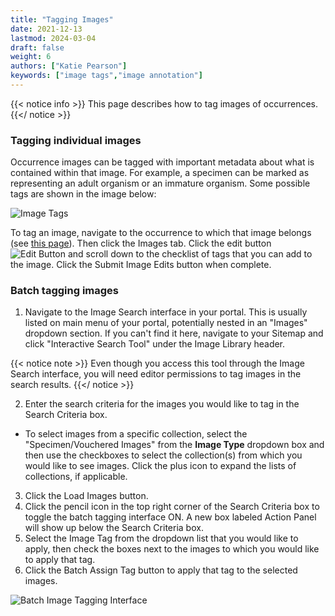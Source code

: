 ```yaml
---
title: "Tagging Images"
date: 2021-12-13
lastmod: 2024-03-04
draft: false
weight: 6
authors: ["Katie Pearson"]
keywords: ["image tags","image annotation"]
---
```


{{< notice info >}}
  This page describes how to tag images of occurrences.
{{</ notice >}}

### Tagging individual images

Occurrence images can be tagged with important metadata about what is contained within that image. For example, a specimen can be marked as representing an adult organism or an immature organism. Some possible tags are shown in the image below:

![Image Tags](/symbiota-docs/images/imagetags.PNG)

To tag an image, navigate to the occurrence to which that image belongs (see [this page](https://biokic.github.io/symbiota-docs/editor/edit/)). Then click the Images tab. Click the edit button ![Edit Button](/symbiota-docs/images/edit.png) and scroll down to the checklist of tags that you can add to the image. Click the Submit Image Edits button when complete.

### Batch tagging images

1. Navigate to the Image Search interface in your portal. This is usually listed on main menu of your portal, potentially nested in an "Images" dropdown section. If you can't find it here, navigate to your Sitemap and click "Interactive Search Tool" under the Image Library header.

{{< notice note >}}
  Even though you access this tool through the Image Search interface, you will need editor permissions to tag images in the search results.
{{</ notice >}}

2. Enter the search criteria for the images you would like to tag in the Search Criteria box.
  * To select images from a specific collection, select the "Specimen/Vouchered Images" from the **Image Type** dropdown box and then use the checkboxes to select the collection(s) from which you would like to see images. Click the plus icon to expand the lists of collections, if applicable.
3. Click the Load Images button.
4. Click the pencil icon in the top right corner of the Search Criteria box to toggle the batch tagging interface ON. A new box labeled Action Panel will show up below the Search Criteria box.
5. Select the Image Tag from the dropdown list that you would like to apply, then check the boxes next to the images to which you would like to apply that tag.
6. Click the Batch Assign Tag button to apply that tag to the selected images.

![Batch Image Tagging Interface](/symbiota-docs/images/batchtag.PNG)